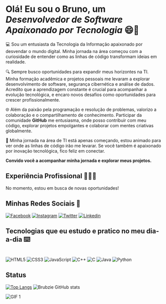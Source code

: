# Olá! Eu sou o Bruno, um *Desenvolvedor de Software Apaixonado por Tecnologia* 😄👋

💻 Sou um entusiasta da Tecnologia da Informação apaixonado por desvendar o mundo digital. Minha jornada na área começou com a curiosidade de entender como as linhas de código transformam ideias em realidade.

🔍 Sempre busco oportunidades para expandir meus horizontes na TI. Minha formação acadêmica e projetos pessoais me levaram a explorar desenvolvimento de software, segurança cibernética e análise de dados. Acredito que a aprendizagem constante é crucial para acompanhar a evolução tecnológica, e encaro novos desafios como oportunidades para crescer profissionalmente.

🌐 Além da paixão pela programação e resolução de problemas, valorizo a colaboração e o compartilhamento de conhecimento. Participar da comunidade **GitHub** me entusiasma, onde posso contribuir com meu código, explorar projetos empolgantes e colaborar com mentes criativas globalmente.

🚀 Minha jornada na área de TI está apenas começando, estou animado para ver onde as linhas de código irão me levarar. Se você também é apaixonado por inovação tecnológica, fico feliz em conectar.

**Convido você a acompanhar minha jornada e explorar meus projetos.**

## Experiência Profissional 🧑🏾‍💼

No momento, estou em busca de novas oportunidades!

## Minhas Redes Sociais 📱
[![Facebook](https://img.shields.io/badge/Facebook-1877F2?style=for-the-badge&logo=facebook&logoColor=white)](https://www.facebook.com/profile.php?id=100006683113008) [![Instagram](https://img.shields.io/badge/Instagram-E4405F?style=for-the-badge&logo=instagram&logoColor=white)](https://www.instagram.com/bruno_alves003/) [![Twitter](https://img.shields.io/badge/Twitter-1DA1F2?style=for-the-badge&logo=twitter&logoColor=white)](https://twitter.com/Bruuun1n) [![Linkedin](https://img.shields.io/badge/LinkedIn-0077B5?style=for-the-badge&logo=linkedin&logoColor=white)](https://www.linkedin.com/in/bruno-alves-81030a253/)

## Tecnologias que eu estudo e pratico no meu dia-a-dia ⌨️

<div style="display: inline_block"><br clear="all">
 <img align="center" alt="HTML5" src="https://img.shields.io/badge/HTML5-E34F26?style=for-the-badge&logo=html5&logoColor=white" />
 <img align="center" alt="CSS3" src="https://img.shields.io/badge/CSS3-1572B6?style=for-the-badge&logo=css3&logoColor=white" />
 <img align="center" alt="JavaScript" src="https://img.shields.io/badge/JavaScript-F7DF1E?style=for-the-badge&logo=javascript&logoColor=black" />
 <img align="center" alt="C++" src="https://img.shields.io/badge/C%2B%2B-00599C?style=for-the-badge&logo=c%2B%2B&logoColor=white" />
 <img align="center" alt="C" src="https://img.shields.io/badge/C-00599C?style=for-the-badge&logo=c&logoColor=white" />
 <img align="center" alt="Java" src="https://img.shields.io/badge/Java-ED8B00?style=for-the-badge&logo=openjdk&logoColor=white" />
 <img align="center" alt="Python" src="	https://img.shields.io/badge/Python-3776AB?style=for-the-badge&logo=python&logoColor=white" />
</div>

## Status
[![Top Langs](https://github-readme-stats.vercel.app/api/top-langs/?username=Brubzie)](https://github.com/Brubzie/github-readme-stats)
![Brubzie GitHub stats](https://github-readme-stats.vercel.app/api?username=Brubzie&show_icons=true&theme=dracula)

![GIF 1](https://media.giphy.com/media/bGgsc5mWoryfgKBx1u/giphy.gif)
